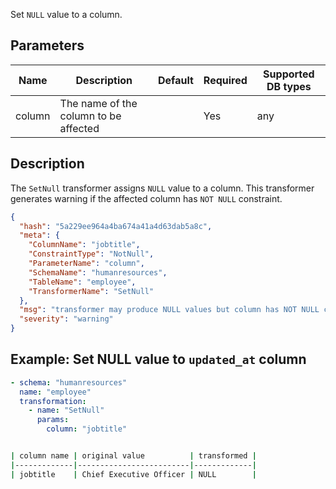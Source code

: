 Set `NULL` value to a column.

## Parameters

| Name   | Description                                         | Default | Required | Supported DB types |
|--------|-----------------------------------------------------|---------|----------|--------------------|
| column | The name of the column to be affected |         | Yes      | any                |

## Description

The `SetNull` transformer assigns `NULL` value to a column. This transformer generates warning if the affected column has `NOT NULL` constraint.

```json title="NULL constraint violation warning"
{
  "hash": "5a229ee964a4ba674a41a4d63dab5a8c",
  "meta": {
    "ColumnName": "jobtitle",
    "ConstraintType": "NotNull",
    "ParameterName": "column",
    "SchemaName": "humanresources",
    "TableName": "employee",
    "TransformerName": "SetNull"
  },
  "msg": "transformer may produce NULL values but column has NOT NULL constraint",
  "severity": "warning"
}
```

## Example: Set NULL value to `updated_at` column

``` yaml title="SetNull transformer example"
- schema: "humanresources"
  name: "employee"
  transformation:
    - name: "SetNull"
      params:
        column: "jobtitle"
```

```bash title="Expected result"

| column name | original value          | transformed |
|-------------|-------------------------|-------------|
| jobtitle    | Chief Executive Officer | NULL        |
```
